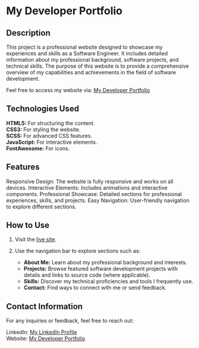 # My Developer Portfolio

## Description
This project is a professional website designed to showcase my experiences and skills as a Software Engineer. It includes detailed information about my professional background, software projects, and technical skills. The purpose of this website is to provide a comprehensive overview of my capabilities and achievements in the field of software development.

Feel free to access my website via: [My Developer Portfolio](https://qudahm.github.io/My-Developer-Portfolio/)

## Technologies Used
<b>HTML5:</b> For structuring the content.<br>
<b>CSS3:</b> For styling the website.<br>
<b>SCSS:</b> For advanced CSS features.<br>
<b>JavaScript:</b> For interactive elements.<br>
<b>FontAwesome:</b> For icons.

## Features
Responsive Design: The website is fully responsive and works on all devices.
Interactive Elements: Includes animations and interactive components.
Professional Showcase: Detailed sections for professional experiences, skills, and projects.
Easy Navigation: User-friendly navigation to explore different sections.

## How to Use
1. Visit the <a href ="https://qudahm.github.io/My-Developer-Portfolio/">live site</a>.

2. Use the navigation bar to explore sections such as:
    * <b>About Me:</b> Learn about my professional background and interests.
    * <b>Projects:</b> Browse featured software development projects with details and links to source code (where applicable).
    * <b>Skills:</b> Discover my technical proficiencies and tools I frequently use.
    * <b>Contact:</b> Find ways to connect with me or send feedback.


## Contact Information
For any inquiries or feedback, feel free to reach out:

LinkedIn: <a href ="https://www.linkedin.com/in/qudahm/"> My LinkedIn Profile <a> <br>
Website: <a href ="https://qudahm.github.io/My-Developer-Portfolio/"> My Developer Portfolio </a>
